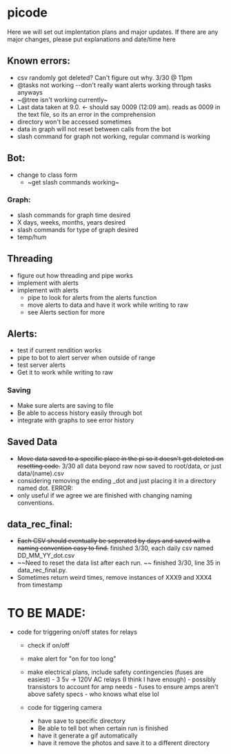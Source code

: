 # picode


Here we will set out implentation plans and major updates.
If there are any major changes, please put explanations and date/time here


## Known errors:
- csv randomly got deleted? Can't figure out why. 3/30 @ 11pm
- @tasks not working --don't really want alerts working through tasks anyways
- ~@tree isn't working currently~
- Last data taken at 9.0. <- should say 0009 (12:09 am). reads as 0009 in the text file, so its an error in the comprehension
- directory won't be accessed sometimes
- data in graph will not reset between calls from the bot
- slash command for graph not working, regular command is working

## Bot:
- change to class form
    - ~get slash commands working~
    
### Graph:
- slash commands for graph time desired           
- X days, weeks, months, years desired               
- slash commands for type of graph desired
- temp/hum
            
## Threading
- figure out how threading and pipe works
- implement with alerts
- implement with alerts
    - pipe to look for alerts from the alerts function   
    - move alerts to data and have it work while writing to raw
    - see Alerts section for more

## Alerts:
- test if current rendition works
- pipe to bot to alert server when outside of range
- test server alerts
- Get it to work while writing to raw 

### Saving
- Make sure alerts are saving to file
- Be able to access history easily through bot
- integrate with graphs to see error history

## Saved Data
- ~~Move data saved to a specific place in the pi so it doesn't get deleted on resetting code.~~ 3/30 all data beyond raw now saved to root/data, or just data/(name).csv
- considering removing the ending _dot and just placing it in a directory named dot. 
            ERROR:
- only useful if we agree we are finished with changing naming conventions.

## data_rec_final:
- ~~Each CSV should eventually be seperated by days and saved with a naming convention easy to find.~~ finished 3/30, each daily csv named DD_MM_YY_dot.csv
- ~~Need to reset the data list after each run. ~~  finished 3/30, line 35 in data_rec_final.py. 
- Sometimes return weird times, remove instances of XXX9 and XXX4 from timestamp

# TO BE MADE:
- code for triggering on/off states for relays
    - check if on/off
    - make alert for "on for too long"
    - make electrical plans, include safety contingencies (fuses are easiest)
           - 3 5v -> 120V AC relays (I think I have enough)
           - possibly transistors to account for amp needs
           - fuses to ensure amps aren't above safety specs
           - who knows what else lol

    - code for tiggering camera
       - have save to specific directory
       - Be able to tell bot when certain run is finished
       - have it generate a gif automatically
       - have it remove the photos and save it to a different directory

    




